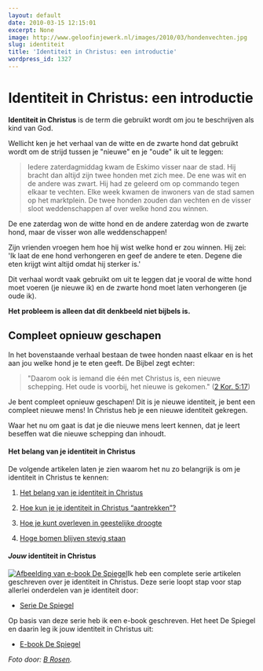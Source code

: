 ```yaml
---
layout: default
date: 2010-03-15 12:15:01
excerpt: None
image: http://www.geloofinjewerk.nl/images/2010/03/hondenvechten.jpg
slug: identiteit
title: 'Identiteit in Christus: een introductie'
wordpress_id: 1327
---
```


Identiteit in Christus: een introductie
=======================================

**Identiteit in Christus** is de term die gebruikt wordt om jou te beschrijven als kind van God.

Wellicht ken je het verhaal van de witte en de zwarte hond dat gebruikt wordt om de strijd tussen je "nieuwe" en je "oude" ik uit te leggen:



> Iedere zaterdagmiddag kwam de Eskimo visser naar de stad. Hij bracht dan altijd zijn twee honden met zich mee. De ene was wit en de andere was zwart. Hij had ze geleerd om op commando tegen elkaar te vechten. Elke week kwamen de inwoners van de stad samen op het marktplein. De twee honden zouden dan vechten en de visser sloot weddenschappen af over welke hond zou winnen.

De ene zaterdag won de witte hond en de andere zaterdag won de zwarte hond, maar de visser won alle weddenschappen!

Zijn vrienden vroegen hem hoe hij wist welke hond er zou winnen. Hij zei: 'Ik laat de ene hond verhongeren en geef de andere te eten. Degene die eten krijgt wint altijd omdat hij sterker is.'



Dit verhaal wordt vaak gebruikt om uit te leggen dat je vooral de witte hond moet voeren (je nieuwe ik) en de zwarte hond moet laten verhongeren (je oude ik).

**Het probleem is alleen dat dit denkbeeld niet bijbels is.**


## Compleet opnieuw geschapen


In het bovenstaande verhaal bestaan de twee honden naast elkaar en is het aan jou welke hond je te eten geeft. De Bijbel zegt echter:



> "Daarom ook is iemand die één met Christus is, een nieuwe schepping. Het oude is voorbij, het nieuwe is gekomen." ([2 Kor. 5:17](http://www.biblija.net/biblija.cgi?m=2+kor+5%3A17&id42=0&id18=1&pos=0&l=nl&set=10))



Je bent compleet opnieuw geschapen! Dit is je nieuwe identiteit, je bent een compleet nieuwe mens! In Christus heb je een nieuwe identiteit gekregen.

Waar het nu om gaat is dat je die nieuwe mens leert kennen, dat je leert beseffen wat die nieuwe schepping dan inhoudt.


#### Het belang van je identiteit in Christus


De volgende artikelen laten je zien waarom het nu zo belangrijk is om je identiteit in Christus te kennen:



	
  1. [Het belang van je identiteit in Christus](/2010/03/15/het-belang-van-je-identiteit-in-christus/)

	
  2. [Hoe kun je je identiteit in Christus “aantrekken”?](/2010/03/22/hoe-kun-je-je-identiteit-in-christus-aantrekken/)

	
  3. [Hoe je kunt overleven in geestelijke droogte](/2009/10/22/hoe-je-kunt-overleven-in-geestelijke-droogte/)

	
  4. [Hoge bomen blijven stevig staan](/2009/11/02/hoge-bomen-blijven-stevig-staan/)




#### _Jouw_ identiteit in Christus


[![Afbeelding van e-book De Spiegel](http://www.geloofinjewerk.nl/images/2010/03/De-Spiegel.png)](/despiegel/)Ik heb een complete serie artikelen geschreven over je identiteit in Christus. Deze serie loopt stap voor stap allerlei onderdelen van je identiteit door:



	
  * [Serie De Spiegel](/2009/11/09/kijk-eens-wat-vaker-in-de-spiegel/)



Op basis van deze serie heb ik een e-book geschreven. Het heet De Spiegel en daarin leg ik jouw identiteit in Christus uit:


	
  * [E-book De Spiegel](/despiegel/)



_Foto door: [B Rosen](http://www.flickr.com/photos/rosengrant/3402498732/)._
